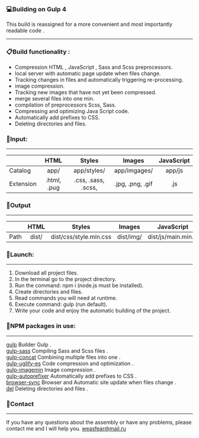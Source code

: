 ### :computer:Building on Gulp 4

This build is reassigned for a more convenient and most importantly readable code .

---
### :clipboard:Build functionality :
+ Сompression HTML , JavaScript , Sass and Scss preprocessors.
+ local server with automatic page update when files change.
+ Tracking changes in files and automatically triggering re-processing.
+ image compression.
+ Tracking new images that have not yet been compressed.
+ merge several files into one min.
+ compilation of preprocessors Scss, Sass.
+ Compressing and optimizing Java Script code.
+ Automatically add prefixes to CSS.
+ Deleting directories and files.

### :file_folder:Input:
---
|               |     HTML     |         Styles         |        Images        |JavaScript|
| ------------- |:------------:| :--------------------: | :------------------: |:--------:|
| Catalog       |     app/     |      app/styles/       |     app/imgages/     |  app/js  |
| Extension     | .html, .pug  |   .css, .sass, .scss,  |   .jpg, .png, .gif   |   .js    |

### :file_folder:Output
---
|        |     HTML     |         Styles         |    Images     |     JavaScript     |
| ------ |:------------:| :--------------------: | :----------: |:-------------------:|
| Path   |     dist/    | dist/css/style.min.css |  dist/img/   | dist/js/main.min.js |

### :wrench:Launch:
---
1. Download all project files.
2. In the terminal go to the project directory.
3. Run the command: npm i (node.js must be installed).
4. Create directories and files.
5. Read commands you will need at runtime.
6. Execute command: gulp (run default).
7. Write your code and enjoy the automatic building of the project.

### :vhs:NPM packages in use:
---
<a href="https://www.npmjs.com/package/gulp" rel="nofollow">gulp</a> Builder Gulp . <br>
<a href="https://www.npmjs.com/package/gulp-sass" rel="nofollow">gulp-sass</a> Compiling Sass and Scss files . <br>
<a href="https://www.npmjs.com/package/gulp-concat" rel="nofollow">gulp-concat</a> Combining multiple files into one . <br>
<a href="https://www.npmjs.com/package/gulp-uglify-es" rel="nofollow">gulp-uglify-es</a> Code compression and optimization . <br>
<a href="https://www.npmjs.com/package/gulp-imagemin" rel="nofollow">gulp-imagemin</a> Image compression . <br>
<a href="https://www.npmjs.com/package/gulp-autoprefixer" rel="nofollow">gulp-autoprefixer</a> Automatically add prefixes to CSS . <br>
<a href="https://browsersync.io/docs/gulp" rel="nofollow">browser-sync</a> Browser and Automatic site update when files change . <br>
<a href="https://www.npmjs.com/package/del" rel="nofollow">del</a> Deleting directories and files . <br>

### :email:Contact
---
If you have any questions about the assembly or have any problems, please contact me and I will help you.
weasfear@mail.ru
